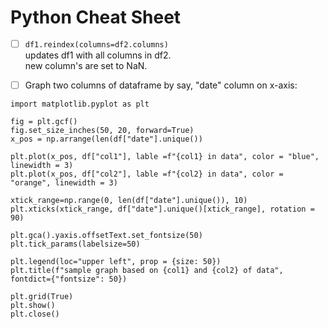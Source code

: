 # Python Cheat Sheet
         
- [ ] `df1.reindex(columns=df2.columns)`      
updates df1 with all columns in df2.      
new column's are set to NaN.     

- [ ] Graph two columns of dataframe by say, "date" column on x-axis:     

`import matplotlib.pyplot as plt`      

`fig = plt.gcf()`      
`fig.set_size_inches(50, 20, forward=True)`      
`x_pos = np.arrange(len(df["date"].unique())`      

`plt.plot(x_pos, df["col1"], lable =f"{col1} in data", color = "blue", linewidth = 3)`      
`plt.plot(x_pos, df["col2"], lable =f"{col2} in data", color = "orange", linewidth = 3)`      

`xtick_range=np.range(0, len(df["date"].unique()), 10)`      
`plt.xticks(xtick_range, df["date"].unique()[xtick_range], rotation = 90)`      

`plt.gca().yaxis.offsetText.set_fontsize(50)`      
`plt.tick_params(labelsize=50)`      

`plt.legend(loc="upper left", prop = {size: 50})`      
`plt.title(f"sample graph based on {col1} and {col2} of data", fontdict={"fontsize": 50})`      

`plt.grid(True)`      
`plt.show()`      
`plt.close()`      

